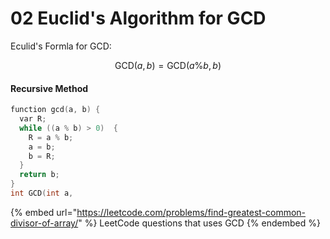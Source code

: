# 02 Euclid's Algorithm for GCD

Eculid's Formla for GCD:

$$
\text{GCD}(a,b) = \text{GCD}(a\%b, b)
$$

#### Recursive Method&#x20;

```cpp
function gcd(a, b) {
  var R;
  while ((a % b) > 0)  {
    R = a % b;
    a = b;
    b = R;
  }
  return b;
}
int GCD(int a, 
```

{% embed url="https://leetcode.com/problems/find-greatest-common-divisor-of-array/" %}
LeetCode questions that uses GCD
{% endembed %}

